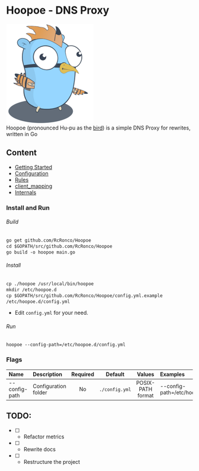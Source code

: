 # Hoopoe - DNS Proxy
![Hoopoe](data/hoopoe-small.png)  
Hoopoe (pronounced Hu-pu as the [bird](https://en.wikipedia.org/wiki/Hoopoe)) is a simple DNS Proxy for rewrites, written in Go

## Content
* [Getting Started](#install-and-run)
* [Configuration](CONFIG.md)
* [Rules](RULES.md)
* [client_mapping](CLIENT_MAPPING.md)
* [Internals](INTERNAL.md)

### Install and Run
###### Build

```shell
go get github.com/RcRonco/Hoopoe
cd $GOPATH/src/github.com/RcRonco/Hoopoe
go build -o hoopoe main.go
```

###### Install

```shell
cp ./hoopoe /usr/local/bin/hoopoe
mkdir /etc/hoopoe.d
cp $GOPATH/src/github.com/RcRonco/Hoopoe/config.yml.example /etc/hoopoe.d/config.yml
```
* Edit ```config.yml``` for your need.

###### Run
```shell
hoopoe --config-path=/etc/hoopoe.d/config.yml
```

### Flags
| Name    | Description    | Required    | Default    | Values | Examples |
|:--|:--|:-:|:-:|:-:|:--|
| --config-path | Configuration folder | No | ```./config.yml``` | POSIX-PATH format | --config-path=/etc/hoopoe.d/config.yml |

## TODO:
* [ ] - Refactor metrics
* [ ] - Rewrite docs
* [ ] - Restructure the project
